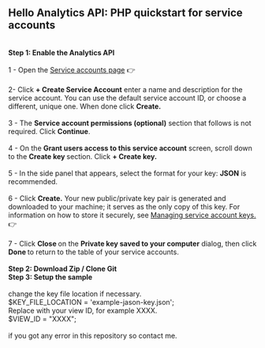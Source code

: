 ## Hello Analytics API: PHP quickstart for service accounts
<br>
<b>Step 1: Enable the Analytics API</b>
<br><br>
1 - Open the <a href="https://console.developers.google.com/iam-admin/serviceaccounts">Service accounts page</a> 👉
<br><br>
2- Click <b> + Create Service Account</b> enter a name and description for the service account. You can use the default service account ID, or choose a different, unique one. When done click <b>Create.</b>
<br><br>
3 - The <b>Service account permissions (optional)</b> section that follows is not required. Click <b>Continue</b>.
<br><br>
4 - On the <b>Grant users access to this service account</b> screen, scroll down to the <b> Create key </b>
section. Click <b> + Create key.</b>
<br><br>
5 - In the side panel that appears, select the format for your key: <b>JSON</b>  is recommended.
<br><br>
6 - Click <b>Create.</b>  Your new public/private key pair is generated and downloaded to your machine; it serves as the only copy of this key. For information on how to store it securely, see  <a href="https://cloud.google.com/iam/docs/understanding-service-accounts#managing_service_account_keys">Managing service account keys.</a> 👉
<br><br>
7 - Click <b>Close </b> on the <b>Private key saved to your computer</b> dialog, then click <b>Done </b> to return to the table of your service accounts.
<br><br>
<b>Step 2: Download Zip / Clone Git</b><br>
<b>Step 3: Setup the sample</b><br>
<br>
change the key file location if necessary.<br>
$KEY_FILE_LOCATION = 'example-jason-key.json';
<br>
Replace with your view ID, for example XXXX.<br>
$VIEW_ID = "XXXX";
<br>
<br>
if you got any error in this repository so contact me. 
